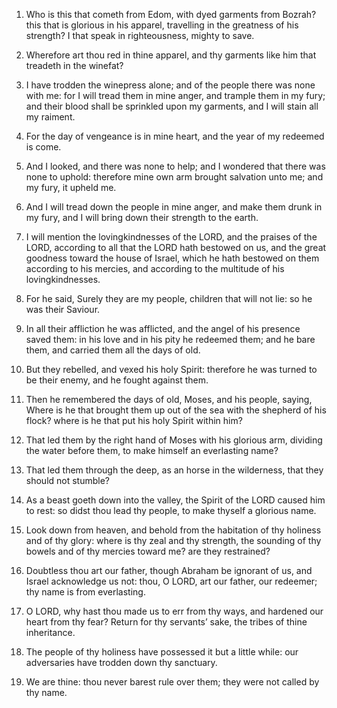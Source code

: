 1. Who is this that cometh from Edom, with dyed garments from
Bozrah? this that is glorious in his apparel, travelling in the
greatness of his strength? I that speak in righteousness, mighty to
save.

2. Wherefore art thou red in thine apparel, and thy garments like
him that treadeth in the winefat?

3. I have trodden the winepress
alone; and of the people there was none with me: for I will tread them
in mine anger, and trample them in my fury; and their blood shall be
sprinkled upon my garments, and I will stain all my raiment.

4. For the day of vengeance is in mine heart, and the year of my
redeemed is come.

5. And I looked, and there was none to help; and I wondered that
there was none to uphold: therefore mine own arm brought salvation
unto me; and my fury, it upheld me.

6. And I will tread down the people in mine anger, and make them
drunk in my fury, and I will bring down their strength to the earth.

7. I will mention the lovingkindnesses of the LORD, and the praises
of the LORD, according to all that the LORD hath bestowed on us, and
the great goodness toward the house of Israel, which he hath bestowed
on them according to his mercies, and according to the multitude of
his lovingkindnesses.

8. For he said, Surely they are my people, children that will not
lie: so he was their Saviour.

9. In all their affliction he was afflicted, and the angel of his
presence saved them: in his love and in his pity he redeemed them; and
he bare them, and carried them all the days of old.

10. But they rebelled, and vexed his holy Spirit: therefore he was
turned to be their enemy, and he fought against them.

11. Then he remembered the days of old, Moses, and his people,
saying, Where is he that brought them up out of the sea with the
shepherd of his flock? where is he that put his holy Spirit within
him?

12. That led them by the right hand of Moses with his glorious
arm, dividing the water before them, to make himself an everlasting
name?

13. That led them through the deep, as an horse in the
wilderness, that they should not stumble?

14. As a beast goeth down
into the valley, the Spirit of the LORD caused him to rest: so didst
thou lead thy people, to make thyself a glorious name.

15. Look down from heaven, and behold from the habitation of thy
holiness and of thy glory: where is thy zeal and thy strength, the
sounding of thy bowels and of thy mercies toward me? are they
restrained?

16. Doubtless thou art our father, though Abraham be
ignorant of us, and Israel acknowledge us not: thou, O LORD, art our
father, our redeemer; thy name is from everlasting.

17. O LORD, why hast thou made us to err from thy ways, and hardened
our heart from thy fear? Return for thy servants’ sake, the tribes of
thine inheritance.

18. The people of thy holiness have possessed it but a little while:
our adversaries have trodden down thy sanctuary.

19. We are thine: thou never barest rule over them; they were not
called by thy name.